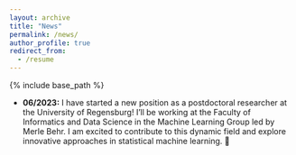 ```yaml
---
layout: archive
title: "News"
permalink: /news/
author_profile: true
redirect_from:
  - /resume
---
```


{% include base_path %}

- **06/2023:** I have started a new position as a postdoctoral researcher at the University of Regensburg! I’ll be working at the Faculty of Informatics and Data Science in the Machine Learning Group led by Merle Behr. I am excited to contribute to this dynamic field and explore innovative approaches in statistical machine learning. :rocket:

 

